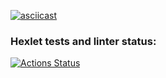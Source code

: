 [![asciicast](https://asciinema.org/a/XEG26YsC2InTP9soQKvSUkj74.svg)](https://asciinema.org/a/XEG26YsC2InTP9soQKvSUkj74)

### Hexlet tests and linter status:
[![Actions Status](https://github.com/Sam0yl/python-project-50/workflows/hexlet-check/badge.svg)](https://github.com/Sam0yl/python-project-50/actions)